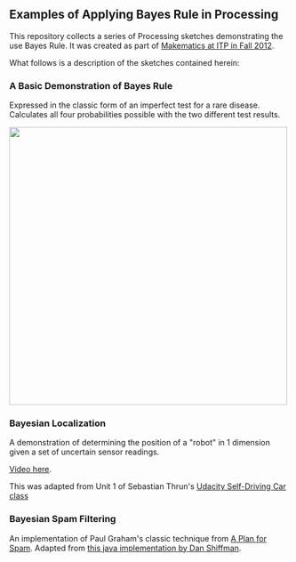 ## Examples of Applying Bayes Rule in Processing

This repository collects a series of Processing sketches demonstrating the use Bayes Rule. It was created as part of [Makematics at ITP in Fall 2012](http://makematics.com/syllabus/2012-fall).

What follows is a description of the sketches contained herein:

### A Basic Demonstration of Bayes Rule

Expressed in the classic form of an imperfect test for a rare disease. Calculates all four probabilities possible with the two different test results.

<img src="http://upload.wikimedia.org/wikipedia/commons/thumb/1/18/Bayes%27_Theorem_MMB_01.jpg/800px-Bayes%27_Theorem_MMB_01.jpg" width="500px" />

### Bayesian Localization

A demonstration of determining the position of a "robot" in 1 dimension given a set of uncertain sensor readings.

[Video here](http://www.flickr.com/photos/unavoidablegrain/8198296559/in/photostream).

This was adapted from Unit 1 of Sebastian Thrun's [Udacity Self-Driving Car class](http://www.udacity.com/overview/Course/cs373/CourseRev/apr2012)

### Bayesian Spam Filtering

An implementation of Paul Graham's classic technique from [A Plan for Spam](http://www.paulgraham.com/spam.html). Adapted from [this java implementation by Dan Shiffman](http://www.shiffman.net/teaching/a2z/bayesian/).